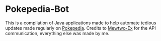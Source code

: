 # Pokepedia-Bot
This is a compilation of Java applications made to help automate tedious updates made regularly on [Pokepedia](https://www.pokepedia.fr).
Credits to [Mewtwo-Ex](https://github.com/Mewtwo-Ex) for the API communication, everything else was made by me.
